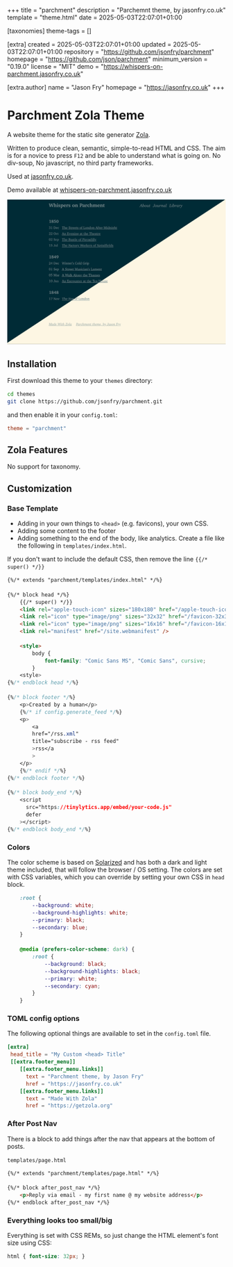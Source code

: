 
+++
title = "parchment"
description = "Parchemnt theme, by jasonfry.co.uk"
template = "theme.html"
date = 2025-05-03T22:07:01+01:00

[taxonomies]
theme-tags = []

[extra]
created = 2025-05-03T22:07:01+01:00
updated = 2025-05-03T22:07:01+01:00
repository = "https://github.com/jsonfry/parchment"
homepage = "https://github.com/json/parchment"
minimum_version = "0.19.0"
license = "MIT"
demo = "https://whispers-on-parchment.jasonfry.co.uk"

[extra.author]
name = "Jason Fry"
homepage = "https://jasonfry.co.uk"
+++        

# Parchment Zola Theme

A website theme for the static site generator [Zola](https://getzola.org).

Written to produce clean, semantic, simple-to-read HTML and CSS. The aim is for a novice to press `F12` and be able to understand what is going on. No div-soup, No javascript, no third party frameworks.

Used at [jasonfry.co.uk](https://jasonfry.co.uk).

Demo available at [whispers-on-parchment.jasonfry.co.uk](https://whispers-on-parchment.jasonfry.co.uk)

![Parchment screenshot](screenshot.png)

## Installation

First download this theme to your `themes` directory:

```bash
cd themes
git clone https://github.com/jsonfry/parchment.git
```
and then enable it in your `config.toml`:

```toml
theme = "parchment"
```

## Zola Features

No support for taxonomy.

## Customization

### Base Template

- Adding in your own things to `<head>` (e.g. favicons), your own CSS.
- Adding some content to the footer
- Adding something to the end of the body, like analytics. Create a file like the following in `templates/index.html`.

If you don't want to include the default CSS, then remove the line `{{/* super() */}}`

```html
{%/* extends "parchment/templates/index.html" */%}

{%/* block head */%}
    {{/* super() */}}
    <link rel="apple-touch-icon" sizes="180x180" href="/apple-touch-icon.png" />
    <link rel="icon" type="image/png" sizes="32x32" href="/favicon-32x32.png" />
    <link rel="icon" type="image/png" sizes="16x16" href="/favicon-16x16.png" />
    <link rel="manifest" href="/site.webmanifest" />

    <style>
        body {
            font-family: "Comic Sans MS", "Comic Sans", cursive;
        }
    <style>
{%/* endblock head */%}

{%/* block footer */%}
    <p>Created by a human</p>
    {%/* if config.generate_feed */%}
    <p>
        <a
        href="/rss.xml"
        title="subscribe - rss feed"
        >rss</a
        >
    </p>
    {%/* endif */%}
{%/* endblock footer */%}

{%/* block body_end */%}
    <script
      src="https://tinylytics.app/embed/your-code.js"
      defer
    ></script>
{%/* endblock body_end */%}
```

### Colors

The color scheme is based on [Solarized](https://ethanschoonover.com/solarized/) and has both a dark and light theme included, that will follow the browser / OS setting. The colors are set with CSS variables, which you can override by setting your own CSS in `head` block.

```css
    :root {
        --background: white;
        --background-highlights: white;
        --primary: black;
        --secondary: blue;
    }

    @media (prefers-color-scheme: dark) {
        :root {
            --background: black;
            --background-highlights: black;
            --primary: white;
            --secondary: cyan;
        }
    }
```

### TOML config options

The following optional things are available to set in the `config.toml` file.

```toml
[extra]
 head_title = "My Custom <head> Title"
 [[extra.footer_menu]]
    [[extra.footer_menu.links]]
      text = "Parchment theme, by Jason Fry"
      href = "https://jasonfry.co.uk"
    [[extra.footer_menu.links]]
      text = "Made With Zola"
      href = "https://getzola.org"
```

### After Post Nav

There is a block to add things after the nav that appears at the bottom of posts.

`templates/page.html`
```html
{%/* extends "parchment/templates/page.html" */%}

{%/* block after_post_nav */%}
    <p>Reply via email - my first name @ my website address</p>
{%/* endblock after_post_nav */%}
```
### Everything looks too small/big

Everything is set with CSS REMs, so just change the HTML element's font size using CSS:

```css
html { font-size: 32px; }
```
        